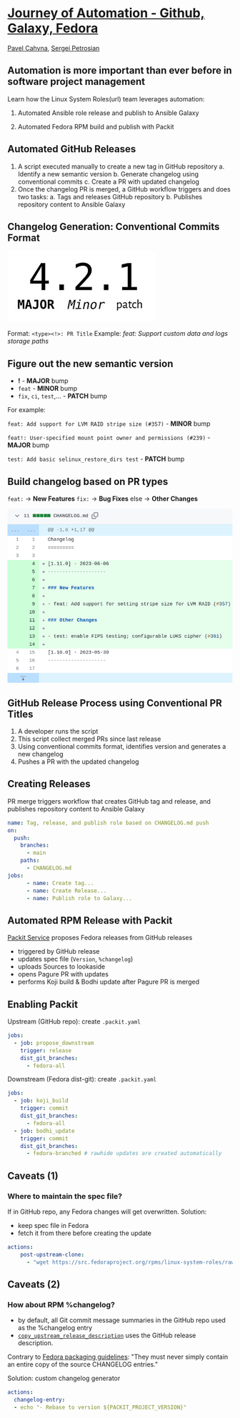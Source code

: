 <!--
theme: gaia
class:
 - invert
headingDivider: 2 
paginate: true
-->

<!--
_class:
 - lead
 - invert
-->
<style>
{
  font-size: 30px
}
</style>

# [Journey of Automation - Github, Galaxy, Fedora](https://spetrosi.github.io/release_automation_devconf2023)

[Pavel Cahyna](mailto:pcahyna@redhat.com), [Sergei Petrosian](mailto:spetrosi@redhat.com)

## Automation is more important than ever before in software project management

<!-- Being able to automate the low level, labor intensive parts of project management is critical. There are many tools in the Fedora and Github ecosystems that facilitate project management, such as GitHub workflows, Packit, and more. -->

Learn how the Linux System Roles(url) team leverages automation:
1. Automated Ansible role release and publish to Ansible Galaxy
<!-- 2. Automated Ansible collection build, publish and release to Galaxy -->
2. Automated Fedora RPM build and publish with Packit
<!--
Comments for the slide for the presenters
For slies syntax examples use https://github.com/ralexander-phi/marp-to-pages/blob/main/README.md and https://github.com/spetrosi/jak_psat_moderni_ucebnice/blob/dev/README.md
-->

## Automated GitHub Releases

1. A script executed manually to create a new tag in GitHub repository
    a. Identify a new semantic version
    b. Generate changelog using conventional commits
    c. Create a PR with updated changelog
2. Once the changelog PR is merged, a GitHub workflow triggers and does two tasks:
    a. Tags and releases GitHub repository
    b. Publishes repository content to Ansible Galaxy
<!-- 3. Cron-like daily GitHub workflow that collects and publishes content from multiple repositories if any repository has an update -->

## Changelog Generation: Conventional Commits Format

![](img/semver.jpg)

Format:
`<type><!>: PR Title`
Example:
*feat: Support custom data and logs storage paths*

## Figure out the new semantic version

- **!** - **MAJOR** bump
- `feat` - **MINOR** bump
- `fix`, `ci`, `test`,… - **PATCH** bump

For example:

`feat: Add support for LVM RAID stripe size (#357)` - **MINOR** bump

`feat!: User-specified mount point owner and permissions (#239)` - **MAJOR** bump

`test: Add basic selinux_restore_dirs test` - **PATCH** bump

## Build changelog based on PR types

`feat:` -> **New Features**
`fix:` -> **Bug Fixes**
else -> **Other Changes**

<!-- ![w:600 h:400](img/new_changelog.png) -->
![bg right:60% contain](img/changelog.png)

## GitHub Release Process using Conventional PR Titles

1. A developer runs the script
2. This script collect merged PRs since last release
3. Using conventional commits format, identifies version and generates a new changelog
4. Pushes a PR with the updated changelog

## Creating Releases

PR merge triggers workflow that creates GitHub tag and release, and publishes repository content to Ansible Galaxy

```yaml
name: Tag, release, and publish role based on CHANGELOG.md push
on:
  push:
    branches:
      - main
    paths:
      - CHANGELOG.md
jobs:
      - name: Create tag...
      - name: Create Release...
      - name: Publish role to Galaxy...
```

## Automated RPM Release with Packit

[Packit Service](https://packit.dev/docs/guide/) proposes Fedora releases from GitHub releases

- triggered by GitHub release
- updates spec file (`Version`, `%changelog`)
- uploads Sources to lookaside
- opens Pagure PR with updates
- performs Koji build & Bodhi update after Pagure PR is merged

## Enabling Packit
<style scoped>
{
     font-size: 24px
}
</style>
Upstream (GitHub repo): create `.packit.yaml`
```yaml
jobs:
  - job: propose_downstream
    trigger: release
    dist_git_branches:
      - fedora-all
```
Downstream (Fedora dist-git):  create `.packit.yaml`
```yaml
jobs:
  - job: koji_build
    trigger: commit
    dist_git_branches:
      - fedora-all
  - job: bodhi_update
    trigger: commit
    dist_git_branches:
      - fedora-branched # rawhide updates are created automatically
```
## Caveats (1)
<style scoped>
{
     font-size: 24px
}
</style>

### Where to maintain the spec file?
If in GitHub repo, any Fedora changes will get overwritten.
Solution:
- keep spec file in Fedora
- fetch it from there before creating the update
```yaml
actions:
    post-upstream-clone:
      - "wget https://src.fedoraproject.org/rpms/linux-system-roles/raw/rawhide/f/linux-system-roles.spec -O linux-system-roles.spec"

```
## Caveats (2)
<style scoped>
{
     font-size: 24px
}
</style>

### How about RPM %changelog?

- by default, all Git commit message summaries in the GitHub repo
 used as the %changelog entry
- [`copy_upstream_release_description`](https://packit.dev/docs/configuration/#copy_upstream_release_description)
  uses the GitHub release description.

Contrary to [Fedora packaging guidelines](https://docs.fedoraproject.org/en-US/packaging-guidelines/manual-changelog/):
"They must never simply contain an entire copy of the source CHANGELOG entries."

Solution: custom changelog generator
```yaml
actions:
  changelog-entry:
  - echo "- Rebase to version ${PACKIT_PROJECT_VERSION}"
```
